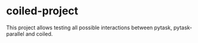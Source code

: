 # coiled-project

This project allows testing all possible interactions between pytask, pytask-parallel
and coiled.
